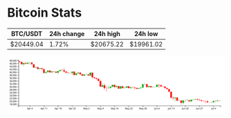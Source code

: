 # Bitcoin Stats

BTC/USDT|24h change|24h high|24h low|
|---|---|---|---|
|$20449.04|1.72%|$20675.22|$19961.02|

<img src="./chart.svg">
